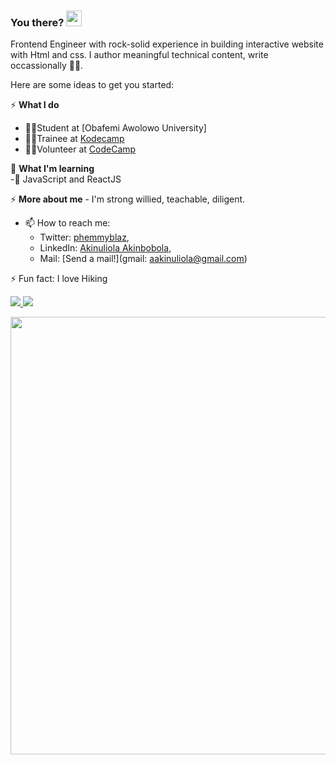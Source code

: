 ### You there? <img src="https://raw.githubusercontent.com/MartinHeinz/MartinHeinz/master/wave.gif" width="25px">
Frontend Engineer with rock-solid experience in building interactive website with Html and css. I author meaningful technical content, write occassionally ✍🏽.

Here are some ideas to get you started:
  
⚡ **What I do** 
  - 👩‍🎓Student at [Obafemi Awolowo University]
  - 👨‍💻Trainee at [Kodecamp](https://kodehauz.com)
  - 🧍‍♂️Volunteer at [CodeCamp](codeclannigeria.dev)
  
🌱 **What I'm learning**  
   -🏫 JavaScript and ReactJS
  
⚡ **More about me**
    - I'm strong willied, teachable, diligent. 
    
   
- 📫 How to reach me: 
	- Twitter: [phemmyblaz](https://twitter.com/phemmyblaz), 
	- LinkedIn: [Akinuliola Akinbobola](https://www.linkedin.com/in/akinulilalaakinbobolaoluwafemi/),
	- Mail: [Send a mail!](gmail: aakinuliola@gmail.com)
    


 ⚡ Fun fact: I love Hiking
    
    
<div>
  <a href="/" align="left">
    <img src="https://github-readme-stats.vercel.app/api/top-langs/?username=phemmyblaze&text_color=586069&layout=compact&hide_border=true&bg_color=fff&title_color=0366d6&count_private=true&include_all_commits=true" />
  </a>

  <a href="/" align="right">
    <img src="https://github-readme-stats.vercel.app/api?username=phemmyblaze&count_private=true&show_icons=true&icon_color=222&title_color=0366d6&text_color=586069&bg_color=fff&hide=issues&hide_border=true&include_all_commits=true" />
  </a>
</div>

<img
  src="https://cr-ss-service.azurewebsites.net/api/ScreenShot?widget=summary&username=phemmyblaze&badges=2&show-avatar=false&style=--header-bg-color:%23000;--border-radius:10px" width="700"
/>


